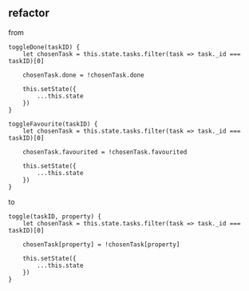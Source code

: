 ## refactor

from


    toggleDone(taskID) {
        let chosenTask = this.state.tasks.filter(task => task._id === taskID)[0]

        chosenTask.done = !chosenTask.done

        this.setState({
            ...this.state
        })
    }

    toggleFavourite(taskID) {
        let chosenTask = this.state.tasks.filter(task => task._id === taskID)[0]

        chosenTask.favourited = !chosenTask.favourited

        this.setState({
            ...this.state
        })
    }

to 

    toggle(taskID, property) {
        let chosenTask = this.state.tasks.filter(task => task._id === taskID)[0]

        chosenTask[property] = !chosenTask[property]

        this.setState({
            ...this.state
        })
    }